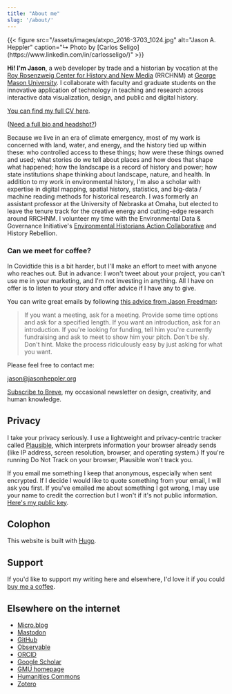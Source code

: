 ```yaml
---
title: "About me"
slug: '/about/'
---
```


<section class="bio-project">
<div class="bio-project-left">
  {{< figure src="/assets/images/atxpo_2016-3703_1024.jpg" alt="Jason A. Heppler" caption="↳ Photo by [Carlos Seligo](https://www.linkedin.com/in/carlosseligo/)" >}}
  <p class="u-lead"><strong>Hi! I'm Jason</strong>, a web developer by trade and a historian by vocation at the <a href="https://rrchnm.org/">Roy Rosenzweig Center for History and New Media</a> (RRCHNM) at <a href="https://historyarthistory.gmu.edu">George Mason University</a>. I collaborate with faculty and graduate students on the innovative application of technology in teaching and research across interactive data visualization, design, and public and digital history.</p>

  <p><a href="https://jasonheppler.org/files/jah-cv.pdf">You can find my full CV here</a>.</p>

  <p>(<a href="/bio/">Need a full bio and headshot?</a>)</p>

  <p>Because we live in an era of climate emergency, most of my work is concerned with land, water, and energy, and the history tied up within these: who controlled access to these things; how were these things owned and used; what stories do we tell about places and how does that shape what happened; how the landscape is a record of history and power; how state institutions shape thinking about landscape, nature, and health. In addition to my work in environmental history, I'm also a scholar with expertise in digital mapping, spatial history, statistics, and big-data / machine reading methods for historical research. I was formerly an assistant professor at the University of Nebraska at Omaha, but elected to leave the tenure track for the creative energy and cutting-edge research around RRCHNM. I volunteer my time with the Environmental Data & Governance Initiative's <a href="https://envirodatagov.org/environmental-historians-action-collaborative/">Environmental Historians Action Collaborative</a> and History Rebellion.</p>

  <h3>Can we meet for coffee?</h3>

  <p>In Covidtide this is a bit harder, but I'll make an effort to meet with anyone who reaches out. But in advance: I won't tweet about your project, you can't use me in your marketing, and I'm not investing in anything. All I have on offer is to listen to your story and offer advice if I have any to give.</p> 

  <p>You can write great emails by following <a href="http://humbledmba.com/how-to-email-busy-people">this advice from Jason Freedman</a>:</p>

  <blockquote>
  If you want a meeting, ask for a meeting. Provide some time options and ask for a specified length. If you want an introduction, ask for an introduction. If you're looking for funding, tell him you're currently fundraising and ask to meet to show him your pitch. Don't be sly. Don't hint. Make the process ridiculously easy by just asking for what you want.
  </blockquote>
</div>

<div class="bio-project-right">
  <p class="noted">Please feel free to contact me:</p>

  <p class="noted"><a href="mailto:jason@jasonheppler.org">jason@jasonheppler.org</a></p>

  <p class="noted"><a href="/newsletter">Subscribe to Breve</a>, my occasional newsletter on design, creativity, and human knowledge.</p>

<h2>Privacy</h2>

<p class="noted">I take your privacy seriously. I use a lightweight and privacy-centric tracker called <a href="https://plausible.io">Plausible</a>, which interprets information your browser already sends (like IP address, screen resolution, browser, and operating system.) If you're running Do Not Track on your browser, Plausible won't track you.</p>

<p class="noted">If you email me something I keep that anonymous, especially when sent encrypted. If I decide I would like to quote something from your email, I will ask you first. If you've emailed me about something I got wrong, I may use your name to credit the correction but I won't if it's not public information. <a href="https://jasonheppler.org/jasonheppler.asc">Here's my public key</a>.</p>

<h2>Colophon</h2>

<p class="noted">This website is built with <a href="https://gohugo.io">Hugo</a>.</p>

<h2>Support</h2>

<p class="noted">If you'd like to support my writing here and elsewhere, I'd love it if you could <a href="https://www.buymeacoffee.com/jasonheppler">buy me a coffee</a>.</p>

<h2>Elsewhere on the internet</h2>
	<ul class="list-unstyled">
		<li><a href="https://social.jasonheppler.org/">Micro.blog</a></li>
    <li><a href="https://historians.social/@jaheppler">Mastodon</a></li>
		<li><a href="https://github.com/hepplerj">GitHub</a></li>
		<li><a href="https://observablehq.com/@hepplerj?tab=profile">Observable</a>
		<li><a href="https://orcid.org/0000-0003-4158-6186">ORCID</a>
		<li><a href="https://scholar.google.com/citations?user=X2hGnS4AAAAJ">Google Scholar</a></li>
		<li><a href="https://historyarthistory.gmu.edu/people/jheppler">GMU homepage</a></li>
		<li><a href="https://hcommons.org/members/hepplerj/">Humanities Commons</a></li>
		<li><a href="https://www.zotero.org/hepplerj">Zotero</a></li>
	</ul>
  </div>
</section>
